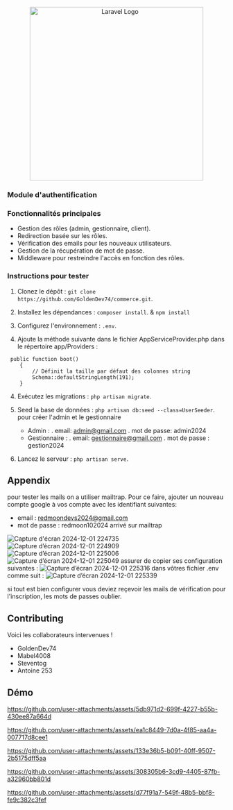 <p align="center"><a href="https://laravel.com" target="_blank"><img src="https://raw.githubusercontent.com/laravel/art/master/logo-lockup/5%20SVG/2%20CMYK/1%20Full%20Color/laravel-logolockup-cmyk-red.svg" width="400" alt="Laravel Logo"></a></p>

### Module d'authentification


### Fonctionnalités principales
- Gestion des rôles (admin, gestionnaire, client).
- Redirection basée sur les rôles.
- Vérification des emails pour les nouveaux utilisateurs.
- Gestion de la récupération de mot de passe.
- Middleware pour restreindre l'accès en fonction des rôles.

### Instructions pour tester
1. Clonez le dépôt : `git clone https://github.com/GoldenDev74/commerce.git`.
2. Installez les dépendances : `composer install`. & `npm install`

4. Configurez l'environnement : `.env`.
5. Ajoute la méthode suivante dans le fichier AppServiceProvider.php dans le répertoire app/Providers :
```
 public function boot()
    {
        // Définit la taille par défaut des colonnes string
        Schema::defaultStringLength(191);
    }
```
4. Exécutez les migrations : `php artisan migrate`.
5. Seed la base de données : `php artisan db:seed --class=UserSeeder`. pour créer l'admin et le gestionnaire
    * Admin :
         . email: admin@gmail.com
         . mot de passe: admin2024
    * Gestionnaire :
        . email: gestionnaire@gmail.com
        . mot de passe : gestion2024
  
7. Lancez le serveur : `php artisan serve`.

## Appendix

pour tester les mails on a utiliser mailtrap. Pour ce faire, ajouter un nouveau compte google à vos compte avec les identifiant suivantes:
 - email : redmoondevs2024@gmail.com
 - mot de passe : redmoon102024
arrivé sur mailtrap

![Capture d'écran 2024-12-01 224735](https://github.com/user-attachments/assets/888b8b36-8f70-4dc7-be78-129a66a40440)
![Capture d’écran 2024-12-01 224909](https://github.com/user-attachments/assets/f386814e-b440-4205-a07b-d3d0c299706c)
![Capture d’écran 2024-12-01 225006](https://github.com/user-attachments/assets/44f85e5b-06ac-4135-be21-d998979b958b)
![Capture d’écran 2024-12-01 225049](https://github.com/user-attachments/assets/3410354f-e98d-4754-9bdc-6efff902267b)
assurer de copier ses configuration suivantes :
![Capture d’écran 2024-12-01 225316](https://github.com/user-attachments/assets/9a7b20af-6930-48bd-8b61-7b9739743a81)
dans vôtres fichier .env comme suit : 
![Capture d’écran 2024-12-01 225339](https://github.com/user-attachments/assets/91d90333-d266-4c27-aea1-5995861fbaf3)

si tout est bien configurer vous deviez reçevoir les mails de vérification pour l'inscription, les mots de passes oublier.

## Contributing
Voici les collaborateurs intervenues !
- GoldenDev74
- Mabel4008
- Steventog
- Antoine 253


## Démo


https://github.com/user-attachments/assets/5db971d2-699f-4227-b55b-430ee87a664d


https://github.com/user-attachments/assets/ea1c8449-7d0a-4f85-aa4a-007717d8cee1


https://github.com/user-attachments/assets/133e36b5-b091-40ff-9507-2b5175dff5aa


https://github.com/user-attachments/assets/308305b6-3cd9-4405-87fb-a32960bb801d


https://github.com/user-attachments/assets/d77f91a7-549f-48b5-bbf8-fe9c382c3fef



